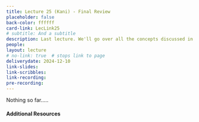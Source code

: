 ```yaml
---
title: Lecture 25 (Kani) - Final Review
placeholder: false
back-color: ffffff
card-link: LecLink25
# subtitle: And a subtitle
description: Last lecture. We'll go over all the concepts discussed in the course using some simple practice problems. Special emphasis on topics not covered the the other exams (MSTs and TMs).
people:
layout: lecture
# no-link: true  # stops link to page 
deliverydate: 2024-12-10
link-slides: 
link-scribbles: 
link-recording: 
pre-recording: 
---
```


Nothing so far.....

<h4>Additional Resources</h4>








